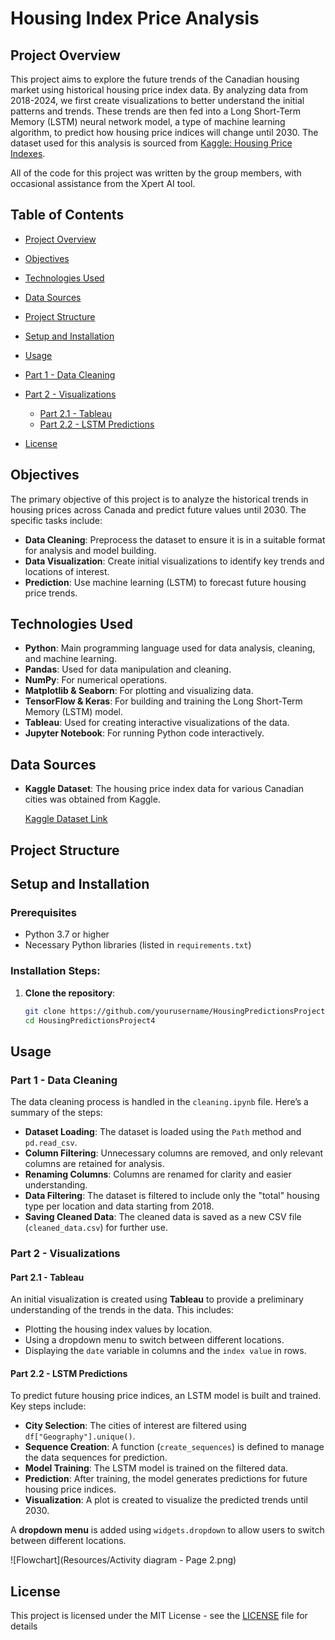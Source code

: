 # Housing Index Price Analysis

## Project Overview

This project aims to explore the future trends of the Canadian housing market using historical housing price index data. By analyzing data from 2018-2024, we first create visualizations to better understand the initial patterns and trends. These trends are then fed into a Long Short-Term Memory (LSTM) neural network model, a type of machine learning algorithm, to predict how housing price indices will change until 2030. The dataset used for this analysis is sourced from [Kaggle: Housing Price Indexes](https://www.kaggle.com/datasets/noeyislearning/housing-price-indexes).

All of the code for this project was written by the group members, with occasional assistance from the Xpert AI tool.

## Table of Contents
- [Project Overview](#project-overview)
- [Objectives](#objectives)
- [Technologies Used](#technologies-used)
- [Data Sources](#data-sources)
- [Project Structure](#project-structure)
- [Setup and Installation](#setup-and-installation)
- [Usage](#usage)
- [Part 1 - Data Cleaning](#part-1---data-cleaning)
- [Part 2 - Visualizations](#part-2---visualizations)
  - [Part 2.1 - Tableau](#part-21---tableau)
  - [Part 2.2 - LSTM Predictions](#part-22---lstm-predictions)

- [License](#license)

## Objectives
The primary objective of this project is to analyze the historical trends in housing prices across Canada and predict future values until 2030. The specific tasks include:
- **Data Cleaning**: Preprocess the dataset to ensure it is in a suitable format for analysis and model building.
- **Data Visualization**: Create initial visualizations to identify key trends and locations of interest.
- **Prediction**: Use machine learning (LSTM) to forecast future housing price trends.

## Technologies Used
- **Python**: Main programming language used for data analysis, cleaning, and machine learning.
- **Pandas**: Used for data manipulation and cleaning.
- **NumPy**: For numerical operations.
- **Matplotlib & Seaborn**: For plotting and visualizing data.
- **TensorFlow & Keras**: For building and training the Long Short-Term Memory (LSTM) model.
- **Tableau**: Used for creating interactive visualizations of the data.
- **Jupyter Notebook**: For running Python code interactively.

## Data Sources
- **Kaggle Dataset**: The housing price index data for various Canadian cities was obtained from Kaggle.
  
    [Kaggle Dataset Link](https://www.kaggle.com/datasets/noeyislearning/housing-price-indexes)

## Project Structure


## Setup and Installation

### Prerequisites
- Python 3.7 or higher
- Necessary Python libraries (listed in `requirements.txt`)

### Installation Steps:
1. **Clone the repository**:
    ```bash
    git clone https://github.com/yourusername/HousingPredictionsProject4.git
    cd HousingPredictionsProject4

## Usage

### Part 1 - Data Cleaning
The data cleaning process is handled in the `cleaning.ipynb` file. Here’s a summary of the steps:
- **Dataset Loading**: The dataset is loaded using the `Path` method and `pd.read_csv`.
- **Column Filtering**: Unnecessary columns are removed, and only relevant columns are retained for analysis.
- **Renaming Columns**: Columns are renamed for clarity and easier understanding.
- **Data Filtering**: The dataset is filtered to include only the "total" housing type per location and data starting from 2018.
- **Saving Cleaned Data**: The cleaned data is saved as a new CSV file (`cleaned_data.csv`) for further use.

### Part 2 - Visualizations
#### Part 2.1 - Tableau
An initial visualization is created using **Tableau** to provide a preliminary understanding of the trends in the data. This includes:
- Plotting the housing index values by location.
- Using a dropdown menu to switch between different locations.
- Displaying the `date` variable in columns and the `index value` in rows.

#### Part 2.2 - LSTM Predictions
To predict future housing price indices, an LSTM model is built and trained. Key steps include:
- **City Selection**: The cities of interest are filtered using `df["Geography"].unique()`.
- **Sequence Creation**: A function (`create_sequences`) is defined to manage the data sequences for prediction.
- **Model Training**: The LSTM model is trained on the filtered data.
- **Prediction**: After training, the model generates predictions for future housing price indices.
- **Visualization**: A plot is created to visualize the predicted trends until 2030.

A **dropdown menu** is added using `widgets.dropdown` to allow users to switch between different locations.

![Flowchart](Resources/Activity diagram - Page 2.png)



## License
This project is licensed under the MIT License - see the [LICENSE](LICENSE) file for details

